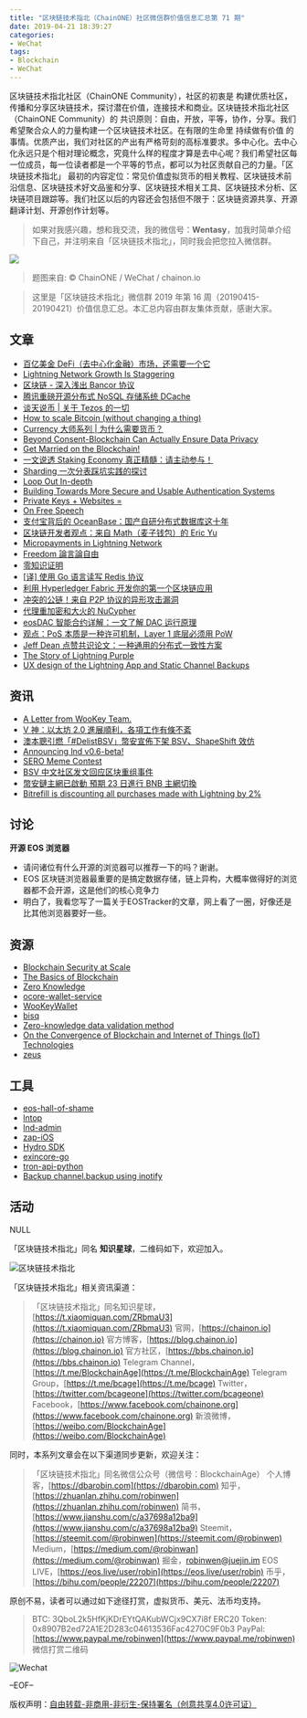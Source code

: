 ```yaml
---
title: "区块链技术指北（ChainONE）社区微信群价值信息汇总第 71 期"
date: 2019-04-21 18:39:27
categories:
- WeChat
tags:
- Blockchain
- WeChat
---
```

区块链技术指北社区（ChainONE Community），社区的初衷是 构建优质社区，传播和分享区块链技术，探讨潜在价值，连接技术和商业。区块链技术指北社区（ChainONE Community）的 共识原则：自由，开放，平等，协作，分享。我们希望聚合众人的力量构建一个区块链技术社区。在有限的生命里 持续做有价值 的事情。优质产出，我们对社区的产出有严格苛刻的高标准要求。多中心化。去中心化永远只是个相对理论概念，究竟什么样的程度才算是去中心呢？我们希望社区每一位成员，每一位读者都是一个平等的节点，都可以为社区贡献自己的力量。「区块链技术指北」 最初的内容定位：常见价值虚拟货币的相关教程、区块链技术前沿信息、区块链技术好文品鉴和分享、区块链技术相关工具、区块链技术分析、区块链项目跟踪等。我们社区以后的内容还会包括但不限于：区块链资源共享、开源翻译计划、开源创作计划等。
<!-- more -->

> 如果对我感兴趣，想和我交流，我的微信号：**Wentasy**，加我时简单介绍下自己，并注明来自「区块链技术指北」，同时我会把您拉入微信群。

![](https://i.imgur.com/EFxCQjC.png)

> 题图来自: © ChainONE / WeChat / chainon.io

> 这里是「区块链技术指北」微信群 2019 年第 16 周（20190415-20190421）价值信息汇总。本汇总内容由群友集体贡献，感谢大家。

## 文章

* [百亿美金 DeFi（去中心化金融）市场，还需要一个它](https://bbs.chainon.io/d/3346)
* [Lightning Network Growth Is Staggering ](https://bbs.chainon.io/d/3348)
* [区块链 - 深入浅出 Bancor 协议](https://bbs.chainon.io/d/3349)
* [腾讯重磅开源分布式 NoSQL 存储系统 DCache](https://bbs.chainon.io/d/3350)
* [谈天说币 | 关于 Tezos 的一切](https://bbs.chainon.io/d/3357)
* [How to scale Bitcoin (without changing a thing)](https://bbs.chainon.io/d/3358)
* [Currency 大师系列 | 为什么需要货币？](https://bbs.chainon.io/d/3359)
* [Beyond Consent-Blockchain Can Actually Ensure Data Privacy](https://bbs.chainon.io/d/3360)
* [Get Married on the Blockchain!](https://bbs.chainon.io/d/3361)
* [一文说透 Staking Economy 真正精髓：请主动参与！](https://bbs.chainon.io/d/3362)
* [Sharding 一次分表踩坑实践的探讨](https://bbs.chainon.io/d/3365)
* [Loop Out In-depth](https://bbs.chainon.io/d/3366)
* [Building Towards More Secure and Usable Authentication Systems](https://bbs.chainon.io/d/3367)
* [Private Keys + Websites =](https://bbs.chainon.io/d/3368)
* [On Free Speech](https://bbs.chainon.io/d/3369)
* [支付宝背后的 OceanBase：国产自研分布式数据库这十年](https://bbs.chainon.io/d/3372)
* [区块链开发者观点：来自 Math（麦子钱包）的 Eric Yu](https://bbs.chainon.io/d/3375)
* [Micropayments in Lightning Network](https://bbs.chainon.io/d/3377)
* [Freedom 論言論自由](https://bbs.chainon.io/d/3379)
* [零知识证明](https://bbs.chainon.io/d/3380)
* [[译] 使用 Go 语言读写 Redis 协议](https://bbs.chainon.io/d/3381)
* [利用 Hyperledger Fabric 开发你的第一个区块链应用](https://bbs.chainon.io/d/3382)
* [冲突的公链！来自 P2P 协议的异形攻击漏洞](https://bbs.chainon.io/d/3383)
* [代理重加密和大火的 NuCypher](https://bbs.chainon.io/d/3385)
* [eosDAC 智能合约详解：一文了解 DAC 运行原理](https://bbs.chainon.io/d/3388)
* [观点：PoS 本质是一种许可机制，Layer 1 底层必须用 PoW](https://bbs.chainon.io/d/3389)
* [Jeff Dean 点赞共识论文：一种通用的分布式一致性方案](https://bbs.chainon.io/d/3391)
* [The Story of Lightning Purple](https://bbs.chainon.io/d/3396)
* [ UX design of the Lightning App and Static Channel Backups](https://bbs.chainon.io/d/3397)

## 资讯

* [A Letter from WooKey Team.](https://bbs.chainon.io/d/3364)
* [V 神：以太坊 2.0 進展順利，各項工作有條不紊](https://bbs.chainon.io/d/3370)
* [澳本聰引燃「#DelistBSV」幣安宣佈下架 BSV、ShapeShift 效仿](https://bbs.chainon.io/d/3371)
* [Announcing lnd v0.6-beta!](https://bbs.chainon.io/d/3376)
* [SERO Meme Contest](https://bbs.chainon.io/d/3378)
* [BSV 中文社区发文回应区块重组事件](https://bbs.chainon.io/d/3390)
* [幣安鏈主網已啟動 預期 23 日進行 BNB 主網切換](https://bbs.chainon.io/d/3392)
* [Bitrefill is discounting all purchases made with Lightning by 2%](https://bbs.chainon.io/d/3395)

## 讨论

**开源 EOS 浏览器**

* 请问诸位有什么开源的浏览器可以推荐一下的吗？谢谢。
* EOS 区块链浏览器最重要的是搞定数据存储，链上异构，大概率做得好的浏览器都不会开源，这是他们的核心竞争力
* 明白了，我看您写了一篇关于EOSTracker的文章，网上看了一圈，好像还是比其他浏览器要好一些。

## 资源

* [Blockchain Security at Scale](https://bbs.chainon.io/d/3344)
* [The Basics of Blockchain](https://bbs.chainon.io/d/3345)
* [Zero Knowledge](https://bbs.chainon.io/d/3351)
* [ocore-wallet-service](https://bbs.chainon.io/d/3352)
* [WooKeyWallet](https://bbs.chainon.io/d/3353)
* [bisq](https://bbs.chainon.io/d/3384)
* [Zero-knowledge data validation method](https://bbs.chainon.io/d/3386)
* [On the Convergence of Blockchain and Internet of Things (IoT) Technologies](https://bbs.chainon.io/d/3387)
* [zeus](https://bbs.chainon.io/d/3394)

## 工具

* [eos-hall-of-shame](https://bbs.chainon.io/d/3347)
* [lntop](https://bbs.chainon.io/d/3354)
* [lnd-admin](https://bbs.chainon.io/d/3355)
* [zap-iOS](https://bbs.chainon.io/d/3356)
* [Hydro SDK](https://bbs.chainon.io/d/3363)
* [exincore-go](https://bbs.chainon.io/d/3373)
* [tron-api-python](https://bbs.chainon.io/d/3374)
* [Backup channel.backup using inotify](https://bbs.chainon.io/d/3393)

## 活动

NULL

「区块链技术指北」同名 **知识星球**，二维码如下，欢迎加入。

![区块链技术指北](https://i.imgur.com/3YzonTR.png)

「区块链技术指北」相关资讯渠道：

> 「区块链技术指北」同名知识星球，[https://t.xiaomiquan.com/ZRbmaU3](https://t.xiaomiquan.com/ZRbmaU3)
> 官网，[https://chainon.io](https://chainon.io)
> 官方博客，[https://blog.chainon.io](https://blog.chainon.io)
> 官方社区，[https://bbs.chainon.io](https://bbs.chainon.io)
> Telegram Channel，[https://t.me/BlockchainAge](https://t.me/BlockchainAge)
> Telegram Group，[https://t.me/bcage](https://t.me/bcage)
> Twitter，[https://twitter.com/bcageone](https://twitter.com/bcageone)
> Facebook，[https://www.facebook.com/chainone.org](https://www.facebook.com/chainone.org)
> 新浪微博，[https://weibo.com/BlockchainAge](https://weibo.com/BlockchainAge)

同时，本系列文章会在以下渠道同步更新，欢迎关注：

> 「区块链技术指北」同名微信公众号（微信号：BlockchainAge）
> 个人博客，[https://dbarobin.com](https://dbarobin.com)
> 知乎，[https://zhuanlan.zhihu.com/robinwen](https://zhuanlan.zhihu.com/robinwen)
> 简书，[https://www.jianshu.com/c/a37698a12ba9](https://www.jianshu.com/c/a37698a12ba9)
> Steemit，[https://steemit.com/@robinwen](https://steemit.com/@robinwen)
> Medium，[https://medium.com/@robinwan](https://medium.com/@robinwan)
> 掘金，[robinwen@juejin.im](https://juejin.im/user/5673ccae60b2260ee435f89a/posts)
> EOS LIVE，[https://eos.live/user/robin](https://eos.live/user/robin)
> 币乎，[https://bihu.com/people/22207](https://bihu.com/people/22207)

原创不易，读者可以通过如下途径打赏，虚拟货币、美元、法币均支持。

> BTC: 3QboL2k5HfKjKDrEYtQAKubWCjx9CX7i8f
> ERC20 Token: 0x8907B2ed72A1E2D283c04613536Fac4270C9F0b3
> PayPal: [https://www.paypal.me/robinwen](https://www.paypal.me/robinwen)
> 微信打赏二维码

![Wechat](https://i.imgur.com/SzoNl5b.jpg)

–EOF–

版权声明：[自由转载-非商用-非衍生-保持署名（创意共享4.0许可证）](http://creativecommons.org/licenses/by-nc-nd/4.0/deed.zh)
